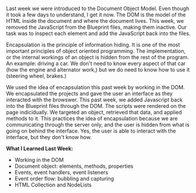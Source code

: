 Last week we were introduced to the Document Object Model. Even though it took a few days to understand, I get it now. The DOM is the model of the HTML inside the document and where the document lives. This week, we removed the JavaScript from the Blueprint files, making them inactive. Our task was to inspect each element and add the JavaScript back into the files.

Encapsulation is the principle of information hiding. It is one of the most important principles of object oriented programming. The implementation, or the internal workings of an object is hidden from the rest of the program. An example: driving a car. We don't need to know every aspect of that car (how the engine and alternator work,) but we do need to know how to use it (steering wheel, brakes.)

We used the idea of encapsulation this past week by working in the DOM. We encapsulated the projects and gave the user an interface as they interacted with the browswer. This past week, we added Javascript back into the Blueprint files through the DOM. The scripts were rendered on the page indicidually. We targeted an object, retrieved that data, and applied methods to it. This practices the idea of encapsulation because we are communicating through the server only, and the user is hidden from what is going on behind the interface. Yes, the user is able to interact with the interface, but they don't know how.

**What I Learned Last Week:**
- Working in the DOM
 - Document object: elements, methods, properties
 - Events, event handlers, event listeners
 - Event order flow: bubbling and capturing
 - HTML Collection and NodeLists



